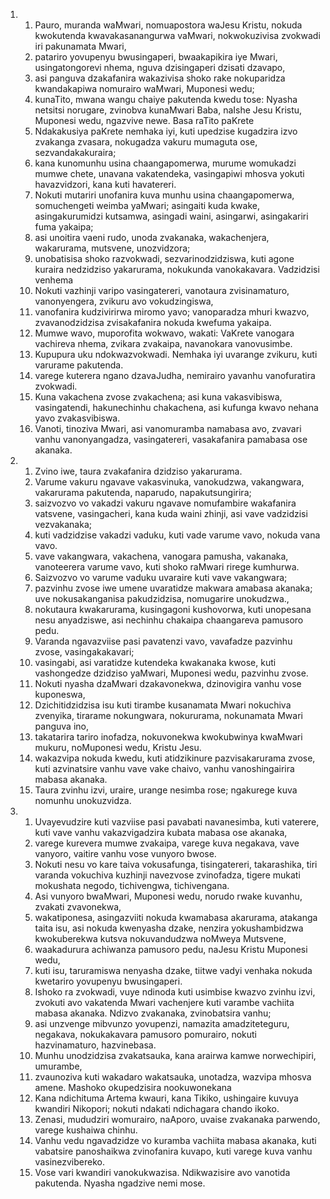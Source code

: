 <ol>
  <li>
    <ol>
      <li>Pauro, muranda waMwari, nomuapostora waJesu Kristu, nokuda kwokutenda kwavakasanangurwa vaMwari, nokwokuzivisa zvokwadi iri pakunamata Mwari,</li>
      <li>patariro yovupenyu bwusingaperi, bwaakapikira iye Mwari, usingatongorevi nhema, nguva dzisingaperi dzisati dzavapo,</li>
      <li>asi panguva dzakafanira wakazivisa shoko rake nokuparidza kwandakapiwa nomurairo waMwari, Muponesi wedu;</li>
      <li>kunaTito, mwana wangu chaiye pakutenda kwedu tose: Nyasha netsitsi norugare, zvinobva kunaMwari Baba, naIshe Jesu Kristu, Muponesi wedu, ngazvive newe. Basa raTito paKrete</li>
      <li>Ndakakusiya paKrete nemhaka iyi, kuti upedzise kugadzira izvo zvakanga zvasara, nokugadza vakuru mumaguta ose, sezvandakakuraira;</li>
      <li>kana kunomunhu usina chaangapomerwa, murume womukadzi mumwe chete, unavana vakatendeka, vasingapiwi mhosva yokuti havazvidzori, kana kuti havatereri.</li>
      <li>Nokuti mutariri unofanira kuva munhu usina chaangapomerwa, somuchengeti weimba yaMwari; asingaiti kuda kwake, asingakurumidzi kutsamwa, asingadi waini, asingarwi, asingakariri fuma yakaipa;</li>
      <li>asi unoitira vaeni rudo, unoda zvakanaka, wakachenjera, wakarurama, mutsvene, unozvidzora;</li>
      <li>unobatisisa shoko razvokwadi, sezvarinodzidziswa, kuti agone kuraira nedzidziso yakarurama, nokukunda vanokakavara. Vadzidzisi venhema</li>
      <li>Nokuti vazhinji varipo vasingatereri, vanotaura zvisinamaturo, vanonyengera, zvikuru avo vokudzingiswa,</li>
      <li>vanofanira kudzivirirwa miromo yavo; vanoparadza mhuri kwazvo, zvavanodzidzisa zvisakafanira nokuda kwefuma yakaipa.</li>
      <li>Mumwe wavo, muporofita wokwavo, wakati: VaKrete vanogara vachireva nhema, zvikara zvakaipa, navanokara vanovusimbe.</li>
      <li>Kupupura uku ndokwazvokwadi. Nemhaka iyi uvarange zvikuru, kuti varurame pakutenda.</li>
      <li>varege kuterera ngano dzavaJudha, nemirairo yavanhu vanofuratira zvokwadi.</li>
      <li>Kuna vakachena zvose zvakachena; asi kuna vakasvibiswa, vasingatendi, hakunechinhu chakachena, asi kufunga kwavo nehana yavo zvakasvibiswa.</li>
      <li>Vanoti, tinoziva Mwari, asi vanomuramba namabasa avo, zvavari vanhu vanonyangadza, vasingatereri, vasakafanira pamabasa ose akanaka.</li>
    </ol>
  </li>
  <li>
    <ol>
      <li>Zvino iwe, taura zvakafanira dzidziso yakarurama.</li>
      <li>Varume vakuru ngavave vakasvinuka, vanokudzwa, vakangwara, vakarurama pakutenda, naparudo, napakutsungirira;</li>
      <li>saizvozvo vo vakadzi vakuru ngavave nomufambire wakafanira vatsvene, vasingacheri, kana kuda waini zhinji, asi vave vadzidzisi vezvakanaka;</li>
      <li>kuti vadzidzise vakadzi vaduku, kuti vade varume vavo, nokuda vana vavo.</li>
      <li>vave vakangwara, vakachena, vanogara pamusha, vakanaka, vanoteerera varume vavo, kuti shoko raMwari rirege kumhurwa.</li>
      <li>Saizvozvo vo varume vaduku uvaraire kuti vave vakangwara;</li>
      <li>pazvinhu zvose iwe umene uvaratidze makwara amabasa akanaka; uve nokusakanganisa pakudzidzisa, nomugarire unokudzwa.,</li>
      <li>nokutaura kwakarurama, kusingagoni kushovorwa, kuti unopesana nesu anyadziswe, asi nechinhu chakaipa chaangareva pamusoro pedu.</li>
      <li>Varanda ngavazviise pasi pavatenzi vavo, vavafadze pazvinhu zvose, vasingakakavari;</li>
      <li>vasingabi, asi varatidze kutendeka kwakanaka kwose, kuti vashongedze dzidziso yaMwari, Muponesi wedu, pazvinhu zvose.</li>
      <li>Nokuti nyasha dzaMwari dzakavonekwa, dzinovigira vanhu vose kuponeswa,</li>
      <li>Dzichitidzidzisa isu kuti tirambe kusanamata Mwari nokuchiva zvenyika, tirarame nokungwara, nokururama, nokunamata Mwari panguva ino,</li>
      <li>takatarira tariro inofadza, nokuvonekwa kwokubwinya kwaMwari mukuru, noMuponesi wedu, Kristu Jesu.</li>
      <li>wakazvipa nokuda kwedu, kuti atidzikinure pazvisakarurama zvose, kuti azvinatsire vanhu vave vake chaivo, vanhu vanoshingairira mabasa akanaka.</li>
      <li>Taura zvinhu izvi, uraire, urange nesimba rose; ngakurege kuva nomunhu unokuzvidza.</li>
    </ol>
  </li>
  <li>
    <ol>
      <li>Uvayevudzire kuti vazviise pasi pavabati navanesimba, kuti vaterere, kuti vave vanhu vakazvigadzira kubata mabasa ose akanaka,</li>
      <li>varege kurevera mumwe zvakaipa, varege kuva negakava, vave vanyoro, vaitire vanhu vose vunyoro bwose.</li>
      <li>Nokuti nesu vo kare taiva vokusafunga, tisingatereri, takarashika, tiri varanda vokuchiva kuzhinji navezvose zvinofadza, tigere mukati mokushata negodo, tichivengwa, tichivengana.</li>
      <li>Asi vunyoro bwaMwari, Muponesi wedu, norudo rwake kuvanhu, zvakati zvavonekwa,</li>
      <li>wakatiponesa, asingazviiti nokuda kwamabasa akarurama, atakanga taita isu, asi nokuda kwenyasha dzake, nenzira yokushambidzwa kwokuberekwa kutsva nokuvandudzwa noMweya Mutsvene,</li>
      <li>waakadurura achiwanza pamusoro pedu, naJesu Kristu Muponesi wedu,</li>
      <li>kuti isu, taruramiswa nenyasha dzake, tiitwe vadyi venhaka nokuda kwetariro yovupenyu bwusingaperi.</li>
      <li>Ishoko ra zvokwadi, vuye ndinoda kuti usimbise kwazvo zvinhu izvi, zvokuti avo vakatenda Mwari vachenjere kuti varambe vachiita mabasa akanaka. Ndizvo zvakanaka, zvinobatsira vanhu;</li>
      <li>asi unzvenge mibvunzo yovupenzi, namazita amadziteteguru, negakava, nokukakavara pamusoro pomurairo, nokuti hazvinamaturo, hazvinebasa.</li>
      <li>Munhu unodzidzisa zvakatsauka, kana arairwa kamwe norwechipiri, umurambe,</li>
      <li>zvaunoziva kuti wakadaro wakatsauka, unotadza, wazvipa mhosva amene. Mashoko okupedzisira nookuwonekana</li>
      <li>Kana ndichituma Artema kwauri, kana Tikiko, ushingaire kuvuya kwandiri Nikopori; nokuti ndakati ndichagara chando ikoko.</li>
      <li>Zenasi, mududziri womurairo, naAporo, uvaise zvakanaka parwendo, varege kushaiwa chinhu.</li>
      <li>Vanhu vedu ngavadzidze vo kuramba vachiita mabasa akanaka, kuti vabatsire panoshaikwa zvinofanira kuvapo, kuti varege kuva vanhu vasinezvibereko.</li>
      <li>Vose vari kwandiri vanokukwazisa. Ndikwazisire avo vanotida pakutenda. Nyasha ngadzive nemi mose.</li>
    </ol>
  </li>
</ol>